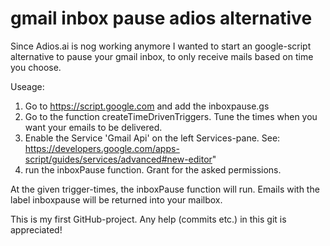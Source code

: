 # gmail inbox pause adios alternative
Since Adios.ai is nog working anymore I wanted to start an google-script alternative to pause your gmail inbox, to only receive mails based on time you choose.


Useage: 

 1. Go to https://script.google.com and add the inboxpause.gs
 2. Go to the function createTimeDrivenTriggers. Tune the times when you want your emails to be delivered.
 3. Enable the Service 'Gmail Api' on the left Services-pane. See: https://developers.google.com/apps-script/guides/services/advanced#new-editor"
 4. run the inboxPause function. Grant for the asked permissions.
 
 At the given trigger-times, the inboxPause function will run. Emails with the label inboxpause will be returned into your mailbox.

This is my first GitHub-project. Any help (commits etc.) in this git is appreciated!
